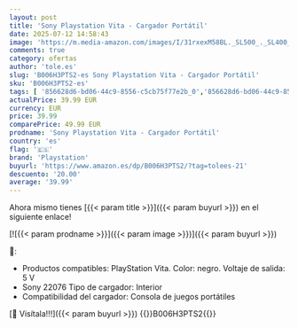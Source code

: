 ```yaml
---
layout: post
title: 'Sony Playstation Vita - Cargador Portátil'
date: 2025-07-12 14:58:43
image: 'https://m.media-amazon.com/images/I/31rxexM58BL._SL500_._SL400_.jpg'
comments: true
category: ofertas
author: 'tole.es'
slug: 'B006H3PTS2-es Sony Playstation Vita - Cargador Portátil'
sku: 'B006H3PTS2-es'
tags: [ '856628d6-bd06-44c9-8556-c5cb75f77e2b_0','856628d6-bd06-44c9-8556-c5cb75f77e2b_4601','Accesorios para PS Vita','Arborist Merchandising Root','Baterías y cargadores para PlayStation Vita','Cargadores para PS Vita','Hardware y juegos para PS Vita','PS Vita tienda','Self Service','Sistemas heredados','Sistemas heredados de PlayStation','Special Features Stores','Videojuegos','playstation','🇪🇸', ]
actualPrice: 39.99 EUR
currency: EUR
price: 39.99
comparePrice: 49.99 EUR
prodname: 'Sony Playstation Vita - Cargador Portátil'
country: 'es'
flag: '🇪🇸'
brand: 'Playstation'
buyurl: 'https://www.amazon.es/dp/B006H3PTS2/?tag=tolees-21'
descuento: '20.00'
average: '39.99'
---
```


Ahora mismo tienes [{{< param title >}}]({{< param buyurl >}}) en el siguiente enlace!

[![{{< param prodname >}}]({{< param image >}})]({{< param buyurl >}})

🔎:

- Productos compatibles: PlayStation Vita. Color: negro. Voltaje de salida: 5 V
- Sony 22076 Tipo de cargador: Interior
- Compatibilidad del cargador: Consola de juegos portátiles

[🛒 Visítala!!!]({{< param buyurl >}})
{{<world>}}B006H3PTS2{{</world>}}
